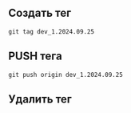 ## Создать тег
```
git tag dev_1.2024.09.25
```

## PUSH тега
```
git push origin dev_1.2024.09.25
```

## Удалить тег
```

```